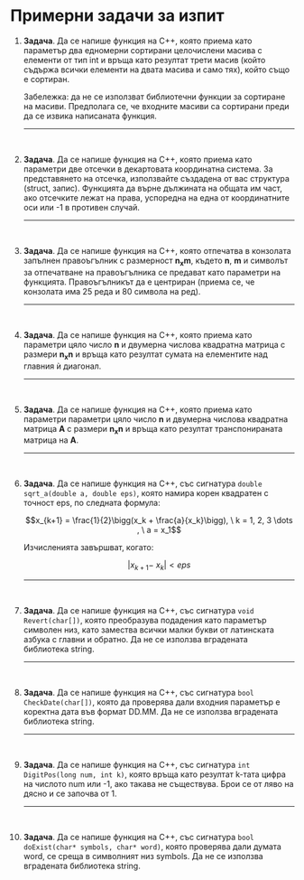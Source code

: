 # Примерни задачи за изпит

1. **Задача**. Да се напише функция на C++, която приема като параметър два едномерни сортирани целочислени масива с елементи от тип int и връща като резултат трети масив (който съдържа всички елементи на двата масива и само тях), който също е сортиран.

    Забележка: да не се използват библиотечни функции за сортиране на масиви. Предполага се, че входните масиви са сортирани преди да се извика написаната функция.

    ---

<br>

2. **Задача**. Да се напише функция на C++, която приема като параметри две отсечки в декартовата координатна система. За представянето на отсечка, използвайте създадена от вас структура (struct, запис). Функцията да върне дължината на общата им част, ако отсечките лежат на права, успоредна на една от координатните оси или -1 в противен случай.

    ---

<br>

3. **Задача**. Да се напише функция на С++, която отпечатва в конзолата запълнен правоъгълник с размерност **n<sub>x</sub>m**, където **n**, **m** и символът за отпечатване на правоъгълника се предават като параметри на функцията. Правоъгълникът да е центриран (приема се, че конзолата има 25 реда и 80 символа на ред).

    ---

<br>

4. **Задача**. Да се напише функция на С++, която приема като параметри цяло число **n** и двумерна числова квадратна матрица с размери **n<sub>x</sub>n** и връща като резултат сумата на елементите над главния ѝ диагонал.

    ---

<br>

5. **Задача**. Да се напише функция на С++, която приема като параметри параметри цяло число **n** и двумерна числова квадратна матрица **А** с размери **n<sub>x</sub>n** и връща като резултат транспонираната матрица на **А**.

    ---

<br>

6. **Задача**. Да се напише функция на C++, със сигнатура `double sqrt_a(double a, double eps)`, която намира корен квадратен с точност eps, по следната формула:

	```math
    x_{k+1} = \frac{1}{2}\bigg(x_k + \frac{a}{x_k}\bigg), \ k = 1, 2, 3 \dots , \ a = x_1
    ```

	Изчисленията завършват, когато:

	```math
    |x_{k+1} -\ x_k| < eps
    ```

    ---

<br>

7. **Задача**. Да се напише функция на С++, със сигнатура `void Revert(char[])`, която преобразува подадения като параметър символен низ, като замества всички малки букви от латинската азбука с главни и обратно. Да не се използва вградената библиотека string.

    ---

<br>

8. **Задача**. Да се напише функция на С++, със сигнатура `bool CheckDate(char[])`, която да проверява дали входния параметър е коректна дата във формат DD.MM. Да не се използва вградената библиотека string.

    ---

<br>

9. **Задача**. Да се напише функция на C++, със сигнатура `int DigitPos(long num, int k)`, която връща като резултат k-тата цифра на числото num или -1, ако такава не съществува. Брои се от ляво на дясно и се започва от 1.

    ---

<br>

10. **Задача**. Да се напише функция на C++, със сигнатура `bool doExist(char* symbols, char* word)`, която проверява дали думата word, се среща в символният низ symbols. Да не се използва вградената библиотека string.
